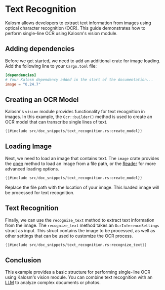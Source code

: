 # Text Recognition

Kalosm allows developers to extract text information from images using optical character recognition (OCR). This guide demonstrates how to perform single-line OCR using Kalosm's vision module.

## Adding dependencies

Before we get started, we need to add an additional crate for image loading. Add the following line to your `Cargo.toml` file:

```toml
[dependencies]
# Your Kalosm dependency added in the start of the documentation...
image = "0.24.7"
```

## Creating an OCR Model

Kalosm's `vision` module provides functionality for text recognition in images. In this example, the `Ocr::builder()` method is used to create an OCR model that can transcribe single lines of text.

```rust
{{#include src/doc_snippets/text_recognition.rs:create_model}}
```

## Loading Image

Next, we need to load an image that contains text. The `image` crate provides the [open](https://docs.rs/image/latest/image/fn.open.html) method to load an image from a file path, or the [Reader](https://docs.rs/image/latest/image/io/struct.Reader.html) for more advanced loading options.

```rust
{{#include src/doc_snippets/text_recognition.rs:create_model}}
```

Replace the file path with the location of your image. This loaded image will be processed for text recognition.

## Text Recognition

Finally, we can use the `recognize_text` method to extract text information from the image. The `recognize_text` method takes an `OcrInferenceSettings` struct as input. This struct contains the image to be processed, as well as other settings that can be used to customize the OCR process.

```rust
{{#include src/doc_snippets/text_recognition.rs:recognize_text}}
```

## Conclusion

This example provides a basic structure for performing single-line OCR using Kalosm's vision module. You can combine text recognition with an [LLM](./llms/index.md) to analyze complex documents or photos.
